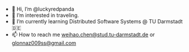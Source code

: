 - 👋 Hi, I’m @luckyredpanda
- 👀 I’m interested in traveling.
- 🌱 I’m currently learning Distributed Software Systems @ TU Darmstadt 🇩🇪
- 📫 How to reach me weihao.chen@stud.tu-darmstadt.de or glonnaz009ss@gmail.com

